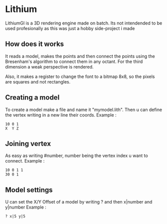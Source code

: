 # Lithium
LithiumGl is a 3D rendering engine made on batch. Its not intendended to be used profesionally as this was just a hobby side-project i made

## How does it works
It reads a model, makes the points and then connect the points using the Bresenham's algorithm to connect them in any octant. For the third dimension a weak perspective is rendered.

Also, it makes a register to change the font to a bitmap 8x8, so the pixels are squares and not rectangles.

## Creating a model
To create a model make a file and name it "mymodel.lith". Then u can define the vertex writing in a new line their coords.
Example :
```
10 0 1
X  Y Z
```

## Joining vertex
As easy as writing #number, number being the vertex index u want to connect.
Example :
```
10 0 1 1
30 0 1
```

## Model settings
U can set the X/Y Offset of a model by writing ? and then x|number and y|number
Example : 
```
? x|5 y|5
```
